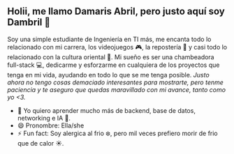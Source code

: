 ## Holii, me llamo Damaris Abril, pero justo aquí soy Dambril 👋

Soy una simple estudiante de Ingeniería en TI más, me encanta todo lo relacionado con mi carrera, los videojuegos 🎮, la repostería 🍰 y casi todo lo relacionado con la cultura oriental 🌸.
Mi sueño es ser una chambeadora full-stack 💻, dedicarme y esforzarme en cualquiera de los proyectos que tenga en mi vida, ayudando en todo lo que se me tenga posible.
*Justo ahora no tengo cosas demaciado interesantes para mostrarte, pero tenme paciencia y te aseguro que quedas maravillado con mi avance, tanto como yo <3.*

- 🌱 Yo quiero aprender mucho más de backend, base de datos, networking e IA 🤖.
- 😄 Pronombre: Ella/she
- ⚡ Fun fact: Soy alergica al frio ❄️, pero mil veces prefiero morir de frio que de calor ☀️.
